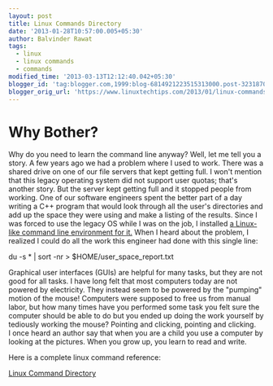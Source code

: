 ```yaml
---
layout: post
title: Linux Commands Directory
date: '2013-01-28T10:57:00.005+05:30'
author: Balvinder Rawat
tags:
  - linux
  - linux commands
  - commands
modified_time: '2013-03-13T12:12:40.042+05:30'
blogger_id: 'tag:blogger.com,1999:blog-6814921223515313000.post-323187086143733983'
blogger_orig_url: 'https://www.linuxtechtips.com/2013/01/linux-commands-directory.html'
---
```

Why Bother?
===========

Why do you need to learn the command line anyway? Well, let me tell you a story. A few years ago we had a problem where I used to work. There was a shared drive on one of our file servers that kept getting full. I won't mention that this legacy operating system did not support user quotas; that's another story. But the server kept getting full and it stopped people from working. One of our software engineers spent the better part of a day writing a C++ program that would look through all the user's directories and add up the space they were using and make a listing of the results. Since I was forced to use the legacy OS while I was on the job, I installed [a Linux-like command line environment for it.][1] When I heard about the problem, I realized I could do all the work this engineer had done with this single line:  
  
  

du -s * | sort -nr > $HOME/user\_space\_report.txt

Graphical user interfaces (GUIs) are helpful for many tasks, but they are not good for all tasks. I have long felt that most computers today are not powered by electricity. They instead seem to be powered by the "pumping" motion of the mouse! Computers were supposed to free us from manual labor, but how many times have you performed some task you felt sure the computer should be able to do but you ended up doing the work yourself by tediously working the mouse? Pointing and clicking, pointing and clicking.  
I once heard an author say that when you are a child you use a computer by looking at the pictures. When you grow up, you learn to read and write.  
  
Here is a complete linux command reference:  
  
[Linux Command Directory][2]  
  
  
  

[1]: http://www.cygwin.com/
[2]: http://oreilly.com/linux/command-directory/

